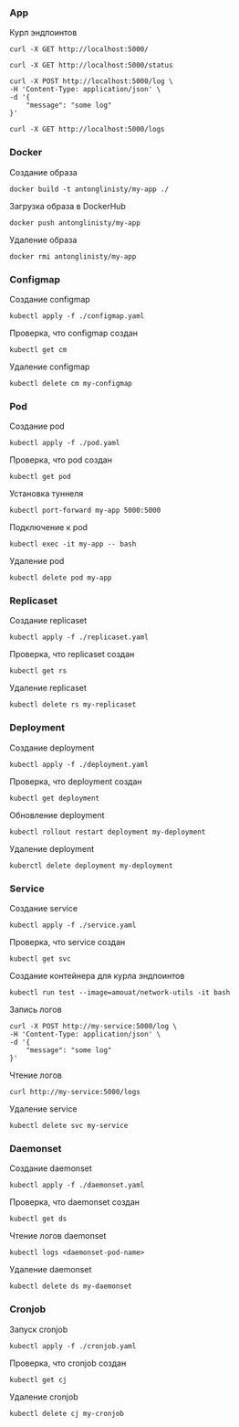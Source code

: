 ### App

Курл эндпоинтов
```
curl -X GET http://localhost:5000/
```
```
curl -X GET http://localhost:5000/status
```
```
curl -X POST http://localhost:5000/log \
-H 'Content-Type: application/json' \
-d '{
    "message": "some log"
}'
```
```
curl -X GET http://localhost:5000/logs
```

### Docker

Создание образа
```
docker build -t antonglinisty/my-app ./
```
Загрузка образа в DockerHub
```
docker push antonglinisty/my-app
```
Удаление образа
```
docker rmi antonglinisty/my-app
```

### Configmap

Создание configmap
```
kubectl apply -f ./configmap.yaml
```
Проверка, что configmap создан
```
kubectl get cm
```
Удаление configmap
```
kubectl delete cm my-configmap
```

### Pod

Создание pod
```
kubectl apply -f ./pod.yaml
```
Проверка, что pod создан
```
kubectl get pod
```
Установка туннеля
```
kubectl port-forward my-app 5000:5000
```
Подключение к pod
```
kubectl exec -it my-app -- bash
```
Удаление pod
```
kubectl delete pod my-app
```

### Replicaset

Создание replicaset
```
kubectl apply -f ./replicaset.yaml 
```
Проверка, что replicaset создан
```
kubectl get rs
```
Удаление replicaset
```
kubectl delete rs my-replicaset
```

### Deployment

Создание deployment
```
kubectl apply -f ./deployment.yaml 
```
Проверка, что deployment создан
```
kubectl get deployment
```
Обновление deployment
```
kubectl rollout restart deployment my-deployment
```
Удаление deployment
```
kuberctl delete deployment my-deployment
```
 
 ### Service

Создание service
```
kubectl apply -f ./service.yaml
```
Проверка, что service создан
```
kubectl get svc
```
Создание контейнера для курла эндпоинтов
```
kubectl run test --image=amouat/network-utils -it bash
```
Запись логов
```
curl -X POST http://my-service:5000/log \
-H 'Content-Type: application/json' \
-d '{
    "message": "some log"
}'
```
Чтение логов
```
curl http://my-service:5000/logs
```
Удаление service
```
kubectl delete svc my-service
```

### Daemonset

Создание daemonset
```
kubectl apply -f ./daemonset.yaml
```
Проверка, что daemonset создан
```
kubectl get ds
```
Чтение логов daemonset
```
kubectl logs <daemonset-pod-name>
```
Удаление daemonset
```
kubectl delete ds my-daemonset
```


### Cronjob

Запуск cronjob
```
kubectl apply -f ./cronjob.yaml
```
Проверка, что cronjob создан
```
kubectl get cj
```
Удаление cronjob
```
kubectl delete cj my-cronjob
```